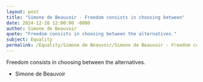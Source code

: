 ```yaml
---
layout: post
title: "Simone de Beauvoir - Freedom consists in choosing between"
date: 2024-12-28 12:00:00 -0000
author: Simone de Beauvoir
quote: "Freedom consists in choosing between the alternatives."
subject: Equality
permalink: /Equality/Simone de Beauvoir/Simone de Beauvoir - Freedom consists in choosing between
---
```


Freedom consists in choosing between the alternatives.

- Simone de Beauvoir
